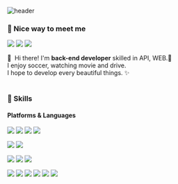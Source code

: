 ![header](https://capsule-render.vercel.app/api?type=waving&color=auto&height=300&section=header&text=HYEON&fontSize=90)

### 🤞 Nice way to meet me
<p>
<a href="https://hyeounstory.tistory.com/" target="_blank"><img src="https://img.shields.io/badge/Tech_Blog-DD0B78?style=flat-square&logo=GitHub%20Sponsors&logoColor=white"/></a>
  <a href="https://www.linkedin.com/in/cowkite/" target="_blank"><img src="https://img.shields.io/badge/HyeonJang-0A66C2?style=flat-square&logo=Linkedin&logoColor=white"/></a>
  <a href="mailto:iscowkite@gmail.com" target="_blank"><img src="https://img.shields.io/badge/fkskenf@naver.com-EA4335?style=flat-square&logo=Gmail&logoColor=white"/></a>
</p>

<p>
  👋&nbsp; Hi there! I'm <b>back-end developer</b> skilled in API, WEB.🚀<br/>
  I enjoy soccer, watching movie and drive.<br/>
  I hope to develop every beautiful things. ✨ <br/><br/>
</p>


### 💪 Skills
#### Platforms & Languages
<p>
  <img src="https://img.shields.io/badge/Maven-C71A36?style=flat&logo=Apache%20Maven&logoColor=white"/>
  <img src="https://img.shields.io/badge/Gradle-02303A?style=flat-square&logo=Gradle&logoColor=white"/>
  <img src="https://img.shields.io/badge/Spring-6DB33F?style=flat-square&logo=Spring&logoColor=white"/>
  <img src="https://img.shields.io/badge/Spring Boot-6DB33F?style=flat-square&logo=Spring Boot&logoColor=white"/>
</p>
<p>
  <img src="https://img.shields.io/badge/Java-007396?style=flat-square&logo=Java&logoColor=white"/>
  <img src="https://img.shields.io/badge/C-A8B9CC?style=flat-square&logo=C&logoColor=white"/>
</p>
<p>
  <img src="https://img.shields.io/badge/MySQL-4479A1?style=flat-square&logo=mssql&logoColor=white"/>
  <img src="https://img.shields.io/badge/MariaDB-003545?style=flat-square&logo=mssql&logoColor=white"/>
  <img src="https://img.shields.io/badge/PostgreSQL-4169E1?style=flat-square&logo=mssql&logoColor=white"/>
</p>
<p>
 <img src="https://img.shields.io/badge/Eclipse-2C2255?style=flat-square&logo=Eclipse IDE&logoColor=white"/>
 <img src="https://img.shields.io/badge/IntelliJ-000000?style=flat-square&logo=IntelliJ IDEA&logoColor=white"/>
 <img src="https://img.shields.io/badge/Git-F05032?style=flat&logo=Git&logoColor=white" />
 <img src="https://img.shields.io/badge/Jenkins-D24939?style=flat-square&logo=Jenkins&logoColor=white"/>
 <img src="https://img.shields.io/badge/Postman-FF6C37?style=flat-square&logo=Jenkins&logoColor=white"/>
 <img src="https://img.shields.io/badge/Sourcetree-0052CC?style=flat-square&logo=Jenkins&logoColor=white"/>
</p>

